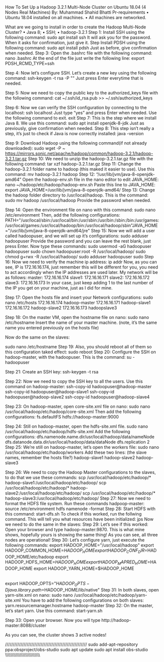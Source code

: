 How To Set Up a Hadoop 3.2.1 Multi-Node Cluster on Ubuntu 18.04 (4 Nodes Real Machines)
By:
Muhammad Shahid Bhatti
Pr-requirements
•	Ubuntu 18.04 installed on all machines.
•	All machines are networked.


What are we going to install in order to create the Hadoop Multi-Node Cluster?
•	Java 8;
•	SSH;
•	hadoop-3.2.1
Step 1:
Install SSH using the following command:
sudo apt install ssh
It will ask you for the password. When it asks for confirmation, just give it.
Step
Install PDSH using the following command:
sudo apt install pdsh
Just as before, give confirmation when needed.
Step 3:
Open the .bashrc file with the following command:
nano .bashrc
At the end of the file just write the following line:
export PDSH_RCMD_TYPE=ssh

Step 4:
Now let’s configure SSH. Let’s create a new key using the following command:
ssh-keygen -t rsa -P ""
Just press Enter everytime that is needed.

Step 5:
Now we need to copy the public key to the authorized_keys file with the following command:
cat ~/.ssh/id_rsa.pub >> ~/.ssh/authorized_keys

Step 6:
Now we can verify the SSH configuration by connecting to the localhost:
ssh localhost
Just type “yes” and press Enter when needed.
Use the following command to exit.
exit
Step 7:
This is the step where we install Java 8. We use this command:
sudo apt install openjdk-8-jdk
Just as previously, give confirmation when needed.
Step 8:
This step isn’t really a step, it’s just to check if Java is now correctly installed:
java -version

Step 9:
Download Hadoop using the following command(if not already downloaded):
sudo wget -P ~ https://mirrors.sonic.net/apache/hadoop/common/hadoop-3.2.1/hadoop-3.2.1.tar.gz
Step 10:
We need to unzip the hadoop-3.2.1.tar.gz file with the following command:
tar xzf hadoop-3.2.1.tar.gz
Step 11:
Change the hadoop-3.2.1 folder name to hadoop (this maked it easier to use). Use this command:
mv hadoop-3.2.1 hadoop
Step 12:
“/usr/lib/jvm/java-8-openjdk-amd64”
Open the hadoop-env.sh file in the nano editor to edit JAVA_HOME:
nano ~/hadoop/etc/hadoop/hadoop-env.sh
Paste this line to JAVA_HOME:
export JAVA_HOME=/usr/lib/jvm/java-8-openjdk-amd64/
Step 13:
Change the hadoop folder directory to /usr/local/hadoop. This is the command:
sudo mv hadoop /usr/local/hadoop
Provide the password when needed.

Step 14:
Open the environment file on nano with this command:
sudo nano /etc/environment
Then, add the following configurations:
PATH="/usr/local/sbin:/usr/local/bin:/usr/sbin:/usr/bin:/sbin:/bin:/usr/games:/usr/local/games:/usr/local/hadoop/bin:/usr/local/hadoop/sbin"JAVA_HOME="/usr/lib/jvm/java-8-openjdk-amd64/jre"
Step 15:
Now we will add a user called hadoopuser, and we will set up it’s configurations:
sudo adduser hadoopuser
Provide the password and you can leave the rest blank, just press Enter.
Now type these commands:
sudo usermod -aG hadoopuser hadoopuser
sudo chown hadoopuser:root -R /usr/local/hadoop/
sudo chmod g+rwx -R /usr/local/hadoop/
sudo adduser hadoopuser sudo
Step 16:
Now we need to verify the machine ip address:
ip addr
Now, as you can see, IP is 172.16.16.174, just remember this will be different for you, you need to act accordingly when the IP addresses are used later.
My network will be as follows:
master: 172.16.16.174
slave1: 172.16.16.171
slave2: 172.16.16.172
slave3: 172.16.16.173
In your case, just keep adding 1 to the last number of the IP you get on your machine, just as I did for mine.

Step 17:
Open the hosts file and insert your Network configurations:
sudo nano /etc/hosts
172.16.16.174  hadoop-master
172.16.16.171 hadoop-slave1
172.16.16.172 hadoop-slave2
172.16.16.173 hadoopslave3

Step 18:
On the master VM, open the hostname file on nano:
sudo nano /etc/hostname
Insert the name of your master machine. (note, it’s the same name you entered previously on the hosts file)

Now do the same on the slaves:

sudo nano /etc/hostname
Step 19:
Also, you should reboot all of them so this configuration taked effect:
sudo reboot
Step 20:
Configure the SSH on hadoop-master, with the hadoopuser. This is the command:
su - hadoopuser

Step 21:
Create an SSH key:
ssh-keygen -t rsa

Step 22:
Now we need to copy the SSH key to all the users. Use this command on hadoop-master:
ssh-copy-id hadoopuser@hadoop-master
ssh-copy-id hadoopuser@hadoop-slave1
ssh-copy-id hadoopuser@hadoop-slave2
ssh-copy-id hadoopuser@hadoop-slave4



Step 23:
On hadoop-master, open core-site.xml file on nano:
sudo nano /usr/local/hadoop/etc/hadoop/core-site.xml
Then add the following configurations:
<configuration>
<property>
<name>fs.defaultFS</name>
<value>hdfs://hadoop-master:9000</value>
</property>
</configuration>

Step 24:
Still on hadoop-master, open the hdfs-site.xml file.
sudo nano /usr/local/hadoop/etc/hadoop/hdfs-site.xml
Add the following configurations:
<configuration>
<property>
<name>dfs.namenode.name.dir</name><value>/usr/local/hadoop/data/nameNode</value>
</property>
<property>
<name>dfs.datanode.data.dir</name><value>/usr/local/hadoop/data/dataNode</value>
</property>
<property>
<name>dfs.replication</name>
<value>2</value>
</property>
</configuration>
Step 25:
We’re still on hadoop-master, let’s open the workers file:
sudo nano /usr/local/hadoop/etc/hadoop/workers
Add these two lines: (the slave names, remember the hosts file?)
hadoop-slave1
hadoop-slave2
hadoop-slave3

Step 26:
We need to copy the Hadoop Master configurations to the slaves, to do that we use these commands:
scp /usr/local/hadoop/etc/hadoop/* hadoop-slave1:/usr/local/hadoop/etc/hadoop/
scp /usr/local/hadoop/etc/hadoop/* hadoop-slave2:/usr/local/hadoop/etc/hadoop/
scp /usr/local/hadoop/etc/hadoop/* hadoop-slave3:/usr/local/hadoop/etc/hadoop/
Step 27:
Now we need to format the HDFS file system. Run these commands hadpoop-master:
source /etc/environment
hdfs namenode -format
Step 28:
Start HDFS with this command:
start-dfs.sh
To check if this worked, run the follwing command. This will tell you what resources have been initialized:
jps
Now we need to do the same in the slaves:
Step 29:
Let’s see if this worked:
Open your browser and type hadoop-master:9870.
This is what mine shows, hopefully yours is showing the same thing!
As you can see, all three nodes are operational!
Step 30:
Let’s configure yarn, just execute the following commands:
export HADOOP_HOME="/usr/local/hadoop"
export HADOOP_COMMON_HOME=$HADOOP_HOME
export HADOOP_CONF_DIR=$HADOOP_HOME/etc/hadoop
export HADOOP_HDFS_HOME=$HADOOP_HOME
export HADOOP_MAPRED_HOME=$HADOOP_HOME
export HADOOP_YARN_HOME=$HADOOP_HOME

######

export HADOOP_OPTS="$HADOOP_OPTS -Djava.library.path=$HADOOP_HOME/lib/native"
Step 31:
In both slaves, open yarn-site.xml on nano:
sudo nano /usr/local/hadoop/etc/hadoop/yarn-site.xml
You have to add the following configurations on both slaves:
<property>
<name>yarn.resourcemanager.hostname</name>
<value>hadoop-master</value>
</property>
Step 32:
On the master, let’s start yarn. Use this command:
start-yarn.sh

Step 33:
Open your browser. Now you will type http://hadoop-master:8088/cluster

As you can see, the cluster shows 3 active nodes!


/////////////////////////////////////////////////////
sudo add-apt-repository ppa:obsproject/obs-studio
sudo apt update
sudo apt install obs-studio
\\\\\\\\\\\\\\\\\\\\\\\\\\\\\\\\\\\\\\\\\\\\\\\\\\\\
